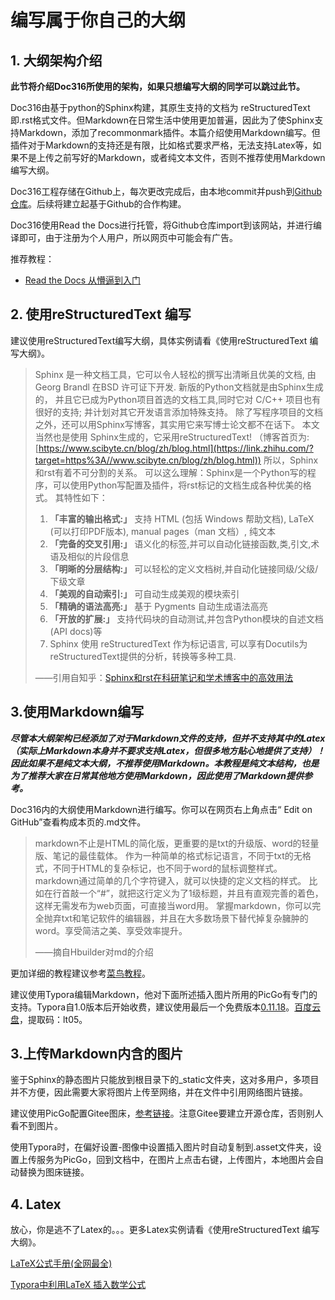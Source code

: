 # 编写属于你自己的大纲

## 1. 大纲架构介绍

**此节将介绍Doc316所使用的架构，如果只想编写大纲的同学可以跳过此节。**

Doc316由基于python的Sphinx构建，其原生支持的文档为 reStructuredText 即.rst格式文件。但Markdown在日常生活中使用更加普遍，因此为了使Sphinx支持Markdown，添加了recommonmark插件。本篇介绍使用Markdown编写。但插件对于Markdown的支持还是有限，比如格式要求严格，无法支持Latex等，如果不是上传之前写好的Markdown，或者纯文本文件，否则不推荐使用Markdown编写大纲。

Doc316工程存储在Github上，每次更改完成后，由本地commit并push到[Github仓库](https://github.com/FZR95/Doc316.git)。后续将建立起基于Github的合作构建。

Doc316使用Read the Docs进行托管，将Github仓库import到该网站，并进行编译即可，由于注册为个人用户，所以网页中可能会有广告。

推荐教程：

+ [Read the Docs 从懵逼到入门](http://t.csdn.cn/t1Tlw)

## 2. 使用reStructuredText 编写

建议使用reStructuredText编写大纲，具体实例请看《使用reStructuredText 编写大纲》。

> Sphinx 是一种文档工具，它可以令人轻松的撰写出清晰且优美的文档, 由 Georg Brandl 在BSD 许可证下开发. 新版的Python文档就是由Sphinx生成的， 并且它已成为Python项目首选的文档工具,同时它对 C/C++ 项目也有很好的支持; 并计划对其它开发语言添加特殊支持。 除了写程序项目的文档之外，还可以用Sphinx写博客，其实用它来写博士论文都不在话下。 本文当然也是使用 Sphinx生成的，它采用reStructuredText! （博客首页为: [https://www.scibyte.cn/blog/zh/blog.html](https://link.zhihu.com/?target=https%3A//www.scibyte.cn/blog/zh/blog.html)) 所以，Sphinx和rst有着不可分割的关系。 可以这么理解：Sphinx是一个Python写的程序，可以使用Python写配置及插件，将rst标记的文档生成各种优美的格式。 其特性如下：
>
> 1. **「丰富的输出格式:」** 支持 HTML (包括 Windows 帮助文档), LaTeX (可以打印PDF版本), manual pages（man 文档）, 纯文本
> 2. **「完备的交叉引用:」** 语义化的标签,并可以自动化链接函数,类,引文,术语及相似的片段信息
> 3. **「明晰的分层结构:」** 可以轻松的定义文档树,并自动化链接同级/父级/下级文章
> 4. **「美观的自动索引:」** 可自动生成美观的模块索引
> 5. **「精确的语法高亮:」** 基于 Pygments 自动生成语法高亮
> 6. **「开放的扩展:」** 支持代码块的自动测试,并包含Python模块的自述文档(API docs)等
> 7. Sphinx 使用 reStructuredText 作为标记语言, 可以享有Docutils为reStructuredText提供的分析，转换等多种工具.
>
> ——引用自知乎：[Sphinx和rst在科研笔记和学术博客中的高效用法](https://zhuanlan.zhihu.com/p/143141024)

## 3.使用Markdown编写

***尽管本大纲架构已经添加了对于Markdown文件的支持，但并不支持其中的Latex（实际上Markdown本身并不要求支持Latex，但很多地方贴心地提供了支持）！因此如果不是纯文本大纲，不推荐使用Markdown。本教程是纯文本结构，也是为了推荐大家在日常其他地方使用Markdown，因此使用了Markdown提供参考。***

Doc316内的大纲使用Markdown进行编写。你可以在网页右上角点击“ Edit on GitHub”查看构成本页的.md文件。

> markdown不止是HTML的简化版，更重要的是txt的升级版、word的轻量版、笔记的最佳载体。
> 作为一种简单的格式标记语言，不同于txt的无格式，不同于HTML的复杂标记，也不同于word的鼠标调整样式。markdown通过简单的几个字符键入，就可以快捷的定义文档的样式。
> 比如在行首敲一个“#”，就把这行定义为了1级标题，并且有直观完善的着色，这样无需发布为web页面，可直接当word用。
> 掌握markdown，你可以完全抛弃txt和笔记软件的编辑器，并且在大多数场景下替代掉复杂臃肿的word。享受简洁之美、享受效率提升。
>
> ——摘自Hbuilder对md的介绍

更加详细的教程建议参考[菜鸟教程](https://www.runoob.com/markdown/md-tutorial.html)。

建议使用Typora编辑Markdown，他对下面所述插入图片所用的PicGo有专门的支持。Typora自1.0版本后开始收费，建议使用最后一个免费版本[0.11.18](https://www.jianshu.com/p/a80af3a01e1a)。[百度云盘](https://pan.baidu.com/s/19JNVF8wrxRnDnxqDEo3Vug
)，提取码：lt05。

## 3.上传Markdown内含的图片

鉴于Sphinx的静态图片只能放到根目录下的_static文件夹，这对多用户，多项目并不方便，因此需要大家将图片上传至网络，并在文件中引用网络图片链接。

建议使用PicGo配置Gitee图床，[参考链接](https://www.jianshu.com/p/26b4529dfd13)。注意Gitee要建立开源仓库，否则别人看不到图片。

使用Typora时，在偏好设置-图像中设置插入图片时自动复制到.asset文件夹，设置上传服务为PicGo，回到文档中，在图片上点击右键，上传图片，本地图片会自动替换为图床链接。

## 4. Latex

放心，你是逃不了Latex的。。。更多Latex实例请看《使用reStructuredText 编写大纲》。

[LaTeX公式手册(全网最全) ](https://www.cnblogs.com/1024th/p/11623258.html)

[Typora中利用LaTeX 插入数学公式](https://blog.csdn.net/happyday_d/article/details/83715440)

